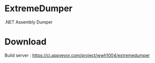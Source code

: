 # ExtremeDumper
.NET Assembly Dumper

# Download
Build server : https://ci.appveyor.com/project/wwh1004/extremedumper
